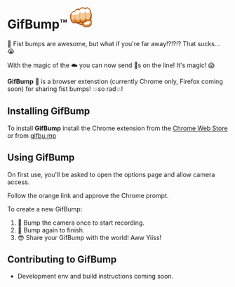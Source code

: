 # GifBump:tm: <img src="/dist/extension/icon.png" width="50" style="-15px"/>

:facepunch: Fist bumps are awesome, but what if you're far away:interrobang::interrobang::interrobang: That sucks... :sob:

With the magic of the :cloud: you can now send :facepunch:s on the line! It's magic! :scream:

**GifBump** :facepunch: is a browser extenstion (currently Chrome only, Firefox coming soon) for sharing fist bumps! :boom:so rad:boom:!

## Installing GifBump
To install **GifBump** install the Chrome extension from the [Chrome Web Store](https://chrome.google.com/webstore/detail/gifbump/bacfjdhpbcepapbkibpdmpaikphomene) or from [gifbu.mp](http://gifbu.mp/)

## Using GifBump
On first use, you'll be asked to open the options page and allow camera access.

Follow the orange link and approve the Chrome prompt.

To create a new GifBump:

1. :facepunch: Bump the camera once to start recording.
2. :facepunch: Bump again to finish.
3. :sunglasses: Share your GifBump with the world! Aww Yiiss!

## Contributing to GifBump
* Development env and build instructions coming soon.
